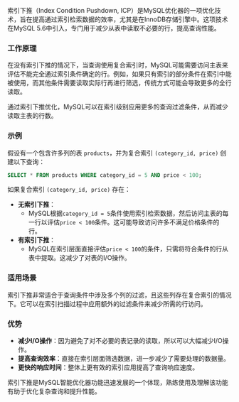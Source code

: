 索引下推（Index Condition Pushdown, ICP）是MySQL优化器的一项优化技术，旨在提高通过索引检索数据的效率，尤其是在InnoDB存储引擎中。这项技术在MySQL 5.6中引入，专门用于减少从表中读取不必要的行，提高查询性能。

### 工作原理

在没有索引下推的情况下，当查询使用复合索引时，MySQL可能需要访问主表来评估不能完全通过索引条件确定的行。例如，如果只有索引的部分条件在索引中能被使用，而其他条件需要读取实际行再进行筛选，传统方式可能会导致更多的全行读取。

通过索引下推优化，MySQL可以在索引级别应用更多的查询过滤条件，从而减少读取主表的行数。

### 示例

假设有一个包含许多列的表 `products`，并为复合索引 `(category_id, price)` 创建以下查询：

```sql
SELECT * FROM products WHERE category_id = 5 AND price < 100;
```

如果复合索引 `(category_id, price)` 存在：

+ **无索引下推**：
  + MySQL根据`category_id = 5`条件使用索引检索数据，然后访问主表的每一行以评估`price < 100`条件。这可能导致访问许多不满足价格条件的行。
+ **有索引下推**：
  + MySQL在索引层面直接评估`price < 100`的条件，只需将符合条件的行从表中提取。这减少了对表的I/O操作。

### 适用场景

索引下推非常适合于查询条件中涉及多个列的过滤，且这些列存在复合索引的情况下。它可以在索引扫描过程中应用额外的过滤条件来减少所需的行访问。

### 优势

+ **减少I/O操作**：因为避免了对不必要的表记录的读取，所以可以大幅减少I/O操作。
+ **提高查询效率**：直接在索引层面筛选数据，进一步减少了需要处理的数据量。
+ **更快的响应时间**：整体上更有效的索引应用提高了查询响应速度。

索引下推是MySQL智能优化器功能迅速发展的一个体现，熟练使用及理解该功能有助于优化复杂查询和提升性能。

